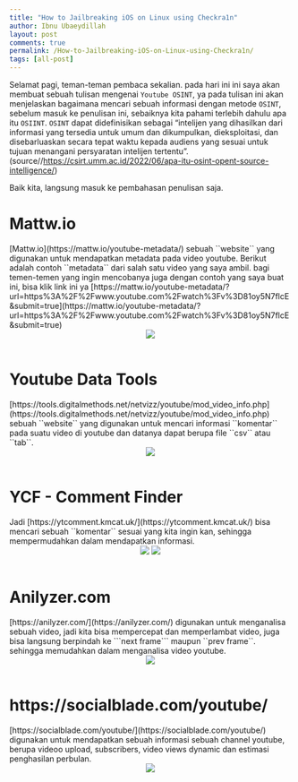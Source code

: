 ```yaml
---
title: "How to Jailbreaking iOS on Linux using Checkra1n"
author: Ibnu Ubaeydillah
layout: post
comments: true
permalink: /How-to-Jailbreaking-iOS-on-Linux-using-Checkra1n/
tags: [all-post]
---
```

Selamat pagi, teman-teman pembaca sekalian. pada hari ini ini saya akan membuat sebuah tulisan mengenai ``Youtube OSINT``, ya pada tulisan ini akan menjelaskan bagaimana mencari sebuah informasi dengan metode ``OSINT``, sebelum masuk ke penulisan ini, sebaiknya kita pahami terlebih dahulu apa itu ``OSIINT``. ``OSINT`` dapat didefinisikan sebagai “intelijen yang dihasilkan dari informasi yang tersedia untuk umum dan dikumpulkan, dieksploitasi, dan disebarluaskan secara tepat waktu kepada audiens yang sesuai untuk tujuan menangani persyaratan intelijen tertentu”. 
<br>
(source//https://csirt.umm.ac.id/2022/06/apa-itu-osint-opent-source-intelligence/)

Baik kita, langsung masuk ke pembahasan penulisan saja. 
<br>

<h1>Mattw.io</h1>
[Mattw.io](https://mattw.io/youtube-metadata/) sebuah ``website`` yang digunakan untuk mendapatkan metadata pada video youtube. Berikut adalah contoh ``metadata`` dari salah satu video yang saya ambil. bagi temen-temen yang ingin mencobanya juga dengan contoh yang saya buat ini, bisa klik link ini ya [https://mattw.io/youtube-metadata/?url=https%3A%2F%2Fwww.youtube.com%2Fwatch%3Fv%3D81oy5N7flcE&submit=true](https://mattw.io/youtube-metadata/?url=https%3A%2F%2Fwww.youtube.com%2Fwatch%3Fv%3D81oy5N7flcE&submit=true)

<center>
	<img src="https://user-images.githubusercontent.com/28418984/202823965-655be098-0859-4c2c-9703-a1cd6b078672.png">
</center>
<br>


<h1>Youtube Data Tools</h1>
[https://tools.digitalmethods.net/netvizz/youtube/mod_video_info.php](https://tools.digitalmethods.net/netvizz/youtube/mod_video_info.php) sebuah ``website`` yang digunakan untuk mencari informasi ``komentar`` pada suatu video di youtube dan datanya dapat berupa file ``csv`` atau ``tab``.

<center>
<img src="https://user-images.githubusercontent.com/28418984/202825488-5cec7d20-e0fd-4dd6-88bf-6bde52484a57.png">
</center>
<br>

<h1>YCF - Comment Finder</h1>
Jadi [https://ytcomment.kmcat.uk/](https://ytcomment.kmcat.uk/) bisa mencari sebuah ``komentar`` sesuai yang kita ingin kan, sehingga mempermudahkan dalam mendapatkan informasi.

<center>
<img src="https://user-images.githubusercontent.com/28418984/202826208-97cd66ad-661e-4c89-9ce1-139dc9f222d8.png">
<img src="https://user-images.githubusercontent.com/28418984/202826309-98a756be-2dd9-438b-9af7-607972fa05c9.png">
</center>
<br>


<h1>Anilyzer.com</h1>
[https://anilyzer.com/](https://anilyzer.com/) digunakan untuk menganalisa sebuah video, jadi kita bisa mempercepat dan memperlambat video, juga bisa langsung berpindah ke ```next frame``` maupun ``prev frame``. sehingga memudahkan dalam menganalisa video youtube.

<center>
<img src="https://user-images.githubusercontent.com/28418984/202827304-13d9193e-eca8-4dd9-84ac-65bdb8479be1.png">
</center>
<br>

<h1>https://socialblade.com/youtube/</h1>
[https://socialblade.com/youtube/](https://socialblade.com/youtube/) digunakan untuk mendapatkan sebuah informasi sebuah channel youtube, berupa videoo upload, subscribers, video views dynamic dan estimasi penghasilan perbulan. 

<center>
<img src="https://github-production-user-asset-6210df.s3.amazonaws.com/28418984/290683914-e3effa61-7038-4266-ab2b-c1dc026e8ae1.jpeg?X-Amz-Algorithm=AWS4-HMAC-SHA256&X-Amz-Credential=AKIAIWNJYAX4CSVEH53A%2F20231214%2Fus-east-1%2Fs3%2Faws4_request&X-Amz-Date=20231214T233755Z&X-Amz-Expires=300&X-Amz-Signature=fcbb178a64227080435f7c9edcbc377704b694f5eae2dd3694f643a943f9b1c4&X-Amz-SignedHeaders=host&actor_id=28418984&key_id=0&repo_id=517898668">
</center>


